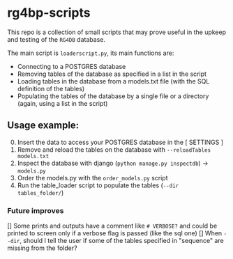 # rg4bp-scripts
This repo is a collection of small scripts that may prove useful in the upkeep and testing of the `RG4DB` database.

The main script is `loaderscript.py`, its main functions are:
 - Connecting to a POSTGRES database
 - Removing tables of the database as specified in a list in the script
 - Loading tables in the database from a models.txt file (with the SQL definition of the tables)
 - Populating the tables of the database by a single file or a directory (again, using a list in the script)

## Usage example:
 0. Insert the data to access your POSTGRES database in the [ SETTINGS ]
 1. Remove and reload the tables on the database with `--reloadTables models.txt`
 2. Inspect the database with django (`python manage.py inspectdb`) -> `models.py`
 3. Order the models.py with the `order_models.py` script
 4. Run the table_loader script to populate the tables (`--dir tables_folder/`)

### Future improves
[] Some prints and outputs have a comment like `# VERBOSE?` and could be printed to screen only if a verbose flag is passed (like the sql one)
[] When `--dir`, should I tell the user if some of the tables specified in "sequence" are missing from the folder?
